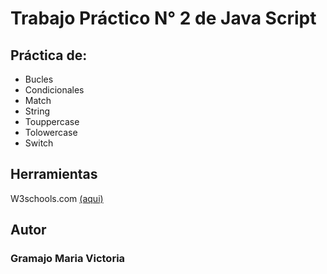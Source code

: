 # Trabajo Práctico N° 2 de Java Script

## Práctica de:
- Bucles
- Condicionales
- Match
- String
- Touppercase
- Tolowercase
- Switch

## Herramientas
W3schools.com [(aqui)](https://www.w3schools.com/)

## Autor
### Gramajo Maria Victoria